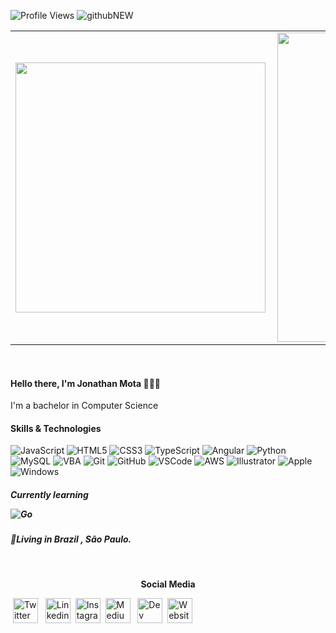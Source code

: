 ![Profile Views](https://komarev.com/ghpvc/?username=jnthmota&style=plastic&color=yellow)
![githubNEW](https://user-images.githubusercontent.com/21012174/95126451-e7921c80-072c-11eb-943a-d6e8fac4a010.jpg)
<center>
<table>
  <tr>
      <td><img width="400px" align="left" src="https://github-readme-stats.vercel.app/api/top-langs/?username=jnthmota&hide=html&layout=compact&theme=onedark" /></td>
      <td><img width="495px" align="left" src="https://github-readme-stats.vercel.app/api?username=jnthmota&theme=onedark&show_icons=true&count_private=true" /></td>
  </tr>   
</table>
</center>
<br />
<h4 align="left">
  Hello there, I'm Jonathan Mota 👨🏽‍💻
</h4>
<p align="left">
 I'm a bachelor in Computer Science <br />
</p>

<h4 align="left">
   <b>Skills & Technologies</b>
</h4>

![JavaScript](https://img.shields.io/badge/-JavaScript-black?style=flat-square&logo=javascript)
![HTML5](https://img.shields.io/badge/-HTML5-E34F26?style=flat-square&logo=html5&logoColor=white)
![CSS3](https://img.shields.io/badge/-CSS3-1572B6?style=flat-square&logo=css3)
![TypeScript](https://img.shields.io/badge/-TypeScript-007ACC?style=flat-square&logo=typescript)
![Angular](https://img.shields.io/badge/-Angular-DD0031?style=flat-square&logo=angular)
![Python](https://img.shields.io/badge/-Python-3776AB?style=flat-square&logo=python&logoColor=white)
![MySQL](https://img.shields.io/badge/-MySQL-4479A1?style=flat-square&logo=mysql&logoColor=white)
![VBA](https://img.shields.io/badge/-VBA-A4373A?style=flat-square&logo=microsoft-access&logoColor=white)
![Git](https://img.shields.io/badge/-Git-black?style=flat-square&logo=git)
![GitHub](https://img.shields.io/badge/-GitHub-181717?style=flat-square&logo=github)
![VSCode](https://img.shields.io/badge/-VSCode-007ACC?style=flat-square&logo=visual-studio-code&logoColor=white)
![AWS](https://img.shields.io/badge/-AWS-232F3E?style=flat-square&logo=amazon-aws&logoColor=white)
![Illustrator](https://img.shields.io/badge/-Illustrator-FF9A00?style=flat-square&logo=adobe-illustrator&logoColor=white)
![Apple](https://img.shields.io/badge/-MacOS-999999?style=flat-square&logo=Apple&logoColor=white)
![Windows](https://img.shields.io/badge/-Windows-0078D6?style=flat-square&logo=Windows&logoColor=white)


<h5><b>Currently learning</b></5>

![Go](https://img.shields.io/badge/-Go-00ADD8?style=flat-square&logo=Go&logoColor=white)
<!--![Kubernetes](https://img.shields.io/badge/-Kubernetes-326CE5?style=flat-square&logo=Kubernetes&logoColor=white)
![Docker](https://img.shields.io/badge/-Docker-2496ED?style=flat-square&logo=Docker&logoColor=white) -->





<h5 align="left">
  📍Living in  <b>Brazil</b> , <b>São Paulo</b>.
</h5>
<br />
<center><p><b>Social Media</b><p></center>


&nbsp;[<img src="https://user-images.githubusercontent.com/21012174/95126679-3b9d0100-072d-11eb-8887-aeb3b89fba4c.png" alt="Twitter Logo" width="40">](https://twitter.com/jnthmota) &nbsp; [<img src="https://user-images.githubusercontent.com/21012174/95126764-4fe0fe00-072d-11eb-9096-7d93cb8e8d34.png" alt="Linkedin Logo" width="40">](https://www.linkedin.com/in/jnthmota/) &nbsp;[<img src="https://user-images.githubusercontent.com/21012174/95126872-7b63e880-072d-11eb-9d9a-ba9aed7fe711.png" alt="Instagram Logo" width="40">](https://www.instagram.com/jnthmota/) &nbsp;[<img src="https://user-images.githubusercontent.com/21012174/95126825-66875500-072d-11eb-893c-f6ba6841dfba.png" alt="Medium Logo" width="40">](https://medium.com/@jnthmota/) &nbsp; [<img src="https://user-images.githubusercontent.com/21012174/95126935-97678a00-072d-11eb-8e46-1090216e0fa8.png" alt="Dev Logo" width="40">](https://dev.to/jnthmota/)&nbsp; [<img src="https://user-images.githubusercontent.com/21012174/97063205-b3b05700-1574-11eb-92e8-036fda70ece9.png" alt="Website Logo" width="40">](http://motajonathan.com)



<!--
**Jhow-Ms/Jhow-Ms** is a ✨ _special_ ✨ repository because its `README.md` (this file) appears on your GitHub profile.

Here are some ideas to get you started:

- 🔭 I’m currently working on ...
- 🌱 I’m currently learning ...
- 👯 I’m looking to collaborate on ...
- 🤔 I’m looking for help with ...
- 💬 Ask me about ...
- 📫 How to reach me: ...
- 😄 Pronouns: ...
- ⚡ Fun fact: ...
-->
